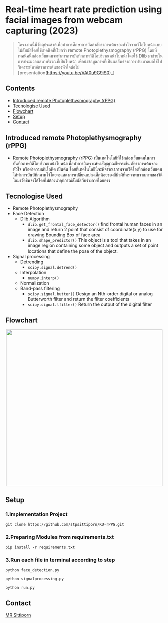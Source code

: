 # Real-time heart rate prediction using facial images from webcam capturing (2023)
> โครงงานนี้มีวัตถุประสงค์เพื่อทำการศึกษาการวัดค่าอัตราการเต้นของหัวใจจากวิโอใบหน้าแบบไม่สัมผัสโดยใช้เทคนิคที่เรียกว่า remote Photoplethysmography (rPPG)  โดยที่เทคนิคนี้กล้องเว็บแคมจะทำการการบันทึกภาพวิดีโอบริเวณหน้าใบหน้าโดยใช้ Dlib มาช่วยในการประมวลผลหาบริเวณที่เป็นใบหน้า เพื่อนำข้อมูลภาพที่เป็นผลลัพธ์จากการประมวลผลใช้ไปวิเคราะห์หาอัตราการเต้นของหัวใจต่อไป
> [presentation(https://youtu.be/VAt0u9G9iS0)_] 

## Contents
* [Introduced remote Photoplethysmography (rPPG)](#introduced-remote-photoplethysmography-rppg)
* [Tecnologise Used](#tecnologise-used)
* [Flowchart](#flowchart)
* [Setup](#setup)
* [Contact](#contact)
 


## Introduced remote Photoplethysmography (rPPG) 
- Remote Photoplethysmography (rPPG) เป็นเทคโนโลยีที่ใช้กล้องเว็บแคมในการบันทึกภาพวิดีโอบริเวณหน้าใบหน้าเพื่อทำการวิเคราะห์หาสัญญาณชีพจรเช่น อัตราการเต้นของหัวใจ หรือค่าความดันโลหิต เป็นต้น โดยที่เทคโนโลยีนี้จะพิจารณาภาพจากวีดีโอเที่กล้องเว็บแคมได้ทำการบันบัทึกภาพไว้โดยจะแสดงการเปลี่ยนแปลงเล็กน้อยของสีผิวผิที่ตรวจพบจากภาพของวิดิโอมาวัดชีพจรได้โดยไม่ต้องนำอุปกรณ์สัมผัสกับร่างกายโดยตรง


## Tecnologise Used
- Remote Photoplethysmography 
- Face Detection
    - Dlib Algorithm
       - ` dlib.get_frontal_face_detector() ` find frontal human faces in an image and return 2 point that consist of coordinate(x,y)  to use for drawing  Bounding Box of face area
       - ` dlib.shape_predictor() ` This object is a tool that takes in an image region containing some object and outputs a set of point locations that define the pose of the object.
- Signal processing
    - Detrending
      - `scipy.signal.detrend() `
    - Interpolation
      - `numpy.interp() `
    - Normalization  
    - Band-pass filtering 
      - ` scipy.signal.butter() ` Design an Nth-order digital or analog Butterworth filter and return the filter coefficients  
      - ` scipy.signal.lfilter() ` Return the output of the digital filter
 
## Flowchart
<p align="center">
 <img src="https://github.com/stpsittiporn/KU-rPPG/blob/stp/2023/img/Picture3.png" width="500" />
</p>

## Setup
### 1.Implementation Project
```
git clone https://github.com/stpsittiporn/KU-rPPG.git
```
### 2.Preparing Modules from requirements.txt
```
pip install -r requirements.txt
```
### 3.Run each file in terminal according to step
```
python face_detection.py
```
```
python signalprocessing.py
```
```
python run.py
```

## Contact
[MR.Sittiporn ](E-mail:sittiporn.mar@ku.th)


